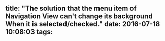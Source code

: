 title: "The solution that the menu item of Navigation View can't change its background When it is selected/checked."
date: 2016-07-18 10:08:03
tags:
---
